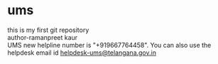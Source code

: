 # ums
this is my first git repository
<br>
author-ramanpreet kaur
<br>
UMS new helpline number is "+919667764458". You can also use the helpdesk email id helpdesk-ums@telangana.gov.in
